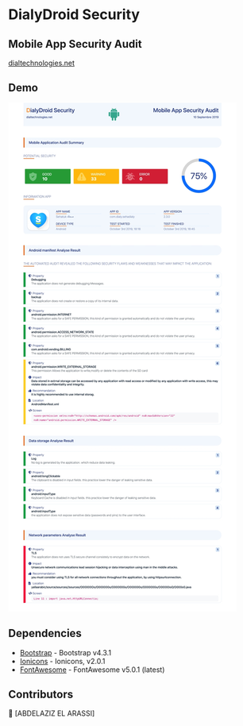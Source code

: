 # DialyDroid Security

## Mobile App Security Audit

[dialtechnologies.net](https://dialydroid.dialy.net/)

## Demo

![](ScreenShot.jpg)

## Dependencies

- [Bootstrap] - Bootstrap v4.3.1
- [Ionicons] - Ionicons, v2.0.1
- [FontAwesome] - FontAwesome v5.0.1 (latest)

[bootstrap]: https://getbootstrap.com/
[ionicons]: https://code.ionicframework.com/ionicons/2.0.1/css/ionicons.min.css
[fontawesome]: https://kit.fontawesome.com/dd1a52901c.js

## Contributors

:star2: [ABDELAZIZ EL ARASSI]
